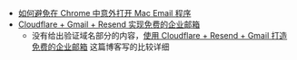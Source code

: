 - [如何避免在 Chrome 中意外打开 Mac Email 程序](https://apple.stackexchange.com/questions/439822/cant-disable-command-shift-i-to-open-mail)
- [Cloudflare + Gmail + Resend 实现免费的企业邮箱](https://cleanclip.cc/zh/developer/cloudflare-worker-gmail-resend-enterprise-email)
	- 没有给出验证域名部分的内容，[使用 Cloudflare + Resend + Gmail 打造免费的企业邮箱](https://blog.tangwudi.com/technology/homedatacenter12243/) 这篇博客写的比较详细